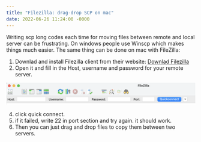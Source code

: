 ```yaml
---
title: "Filezilla: drag-drop SCP on mac"
date: 2022-06-26 11:24:00 -0000
---
```


Writing scp long codes each time for moving files between remote and local server can be frustrating. On windows people use Winscp which makes things much easier. The same thing can be done on mac with FileZilla:

1. Downlad and install Filezilla client from their website:
[Downlad Filezilla](https://filezilla-project.org/)
2. Open it and fill in the Host, username and password for your remote server. 

![](./images/filezilla-1.png)

4. click quick connect. 
5. if it failed, write 22 in port section and try again. it should work.
6. Then you can just drag and drop files to copy them between two servers.
